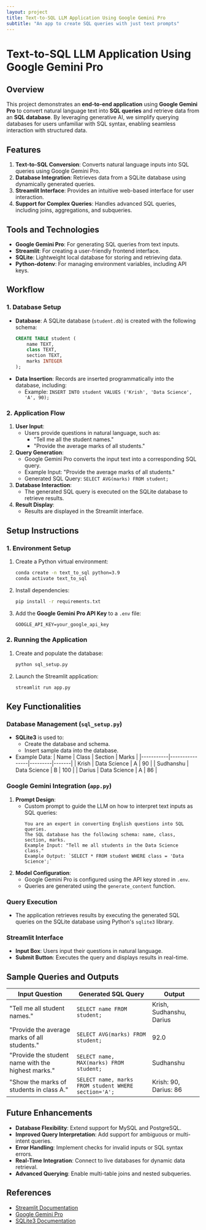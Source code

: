 ```yaml
---
layout: project
title: Text-to-SQL LLM Application Using Google Gemini Pro
subtitle: "An app to create SQL queries with just text prompts"
---
```


# Text-to-SQL LLM Application Using Google Gemini Pro

## **Overview**
This project demonstrates an **end-to-end application** using **Google Gemini Pro** to convert natural language text into **SQL queries** and retrieve data from an **SQL database**. By leveraging generative AI, we simplify querying databases for users unfamiliar with SQL syntax, enabling seamless interaction with structured data.

## **Features**
1. **Text-to-SQL Conversion**: Converts natural language inputs into SQL queries using Google Gemini Pro.
2. **Database Integration**: Retrieves data from a SQLite database using dynamically generated queries.
3. **Streamlit Interface**: Provides an intuitive web-based interface for user interaction.
4. **Support for Complex Queries**: Handles advanced SQL queries, including joins, aggregations, and subqueries.

## **Tools and Technologies**
- **Google Gemini Pro**: For generating SQL queries from text inputs.
- **Streamlit**: For creating a user-friendly frontend interface.
- **SQLite**: Lightweight local database for storing and retrieving data.
- **Python-dotenv**: For managing environment variables, including API keys.


## **Workflow**

### **1. Database Setup**
- **Database**: A SQLite database (`student.db`) is created with the following schema:
  ```sql
  CREATE TABLE student (
      name TEXT,
      class TEXT,
      section TEXT,
      marks INTEGER
  );
  ```
- **Data Insertion**: Records are inserted programmatically into the database, including:
  - Example: `INSERT INTO student VALUES ('Krish', 'Data Science', 'A', 90);`

### **2. Application Flow**
1. **User Input**:
   - Users provide questions in natural language, such as:
     - "Tell me all the student names."
     - "Provide the average marks of all students."
2. **Query Generation**:
   - Google Gemini Pro converts the input text into a corresponding SQL query.
   - Example Input: "Provide the average marks of all students."
   - Generated SQL Query: `SELECT AVG(marks) FROM student;`
3. **Database Interaction**:
   - The generated SQL query is executed on the SQLite database to retrieve results.
4. **Result Display**:
   - Results are displayed in the Streamlit interface.

## **Setup Instructions**

### **1. Environment Setup**
1. Create a Python virtual environment:
   ```bash
   conda create -n text_to_sql python=3.9
   conda activate text_to_sql
   ```
2. Install dependencies:
   ```bash
   pip install -r requirements.txt
   ```
3. Add the **Google Gemini Pro API Key** to a `.env` file:
   ```env
   GOOGLE_API_KEY=your_google_api_key
   ```

### **2. Running the Application**
1. Create and populate the database:
   ```bash
   python sql_setup.py
   ```
2. Launch the Streamlit application:
   ```bash
   streamlit run app.py
   ```


## **Key Functionalities**

### **Database Management (`sql_setup.py`)**
- **SQLite3** is used to:
  - Create the database and schema.
  - Insert sample data into the database.
- Example Data:
  | Name      | Class          | Section | Marks |
  |-----------|----------------|---------|-------|
  | Krish     | Data Science   | A       | 90    |
  | Sudhanshu | Data Science   | B       | 100   |
  | Darius    | Data Science   | A       | 86    |

### **Google Gemini Integration (`app.py`)**
1. **Prompt Design**:
   - Custom prompt to guide the LLM on how to interpret text inputs as SQL queries:
     ```text
     You are an expert in converting English questions into SQL queries.
     The SQL database has the following schema: name, class, section, marks.
     Example Input: "Tell me all students in the Data Science class."
     Example Output: `SELECT * FROM student WHERE class = 'Data Science';`
     ```
2. **Model Configuration**:
   - Google Gemini Pro is configured using the API key stored in `.env`.
   - Queries are generated using the `generate_content` function.

### **Query Execution**
- The application retrieves results by executing the generated SQL queries on the SQLite database using Python's `sqlite3` library.

### **Streamlit Interface**
- **Input Box**: Users input their questions in natural language.
- **Submit Button**: Executes the query and displays results in real-time.

## **Sample Queries and Outputs**

| Input Question                                  | Generated SQL Query                                  | Output                                      |
|------------------------------------------------|----------------------------------------------------|--------------------------------------------|
| "Tell me all student names."                   | `SELECT name FROM student;`                        | Krish, Sudhanshu, Darius                   |
| "Provide the average marks of all students."   | `SELECT AVG(marks) FROM student;`                 | 92.0                                       |
| "Provide the student name with the highest marks." | `SELECT name, MAX(marks) FROM student;`            | Sudhanshu                                  |
| "Show the marks of students in class A."       | `SELECT name, marks FROM student WHERE section='A';` | Krish: 90, Darius: 86                      |


## **Future Enhancements**
- **Database Flexibility**: Extend support for MySQL and PostgreSQL.
- **Improved Query Interpretation**: Add support for ambiguous or multi-intent queries.
- **Error Handling**: Implement checks for invalid inputs or SQL syntax errors.
- **Real-Time Integration**: Connect to live databases for dynamic data retrieval.
- **Advanced Querying**: Enable multi-table joins and nested subqueries.


## **References**
- [Streamlit Documentation](https://docs.streamlit.io/)
- [Google Gemini Pro](https://makersuite.google.com/)
- [SQLite3 Documentation](https://www.sqlite.org/docs.html)
